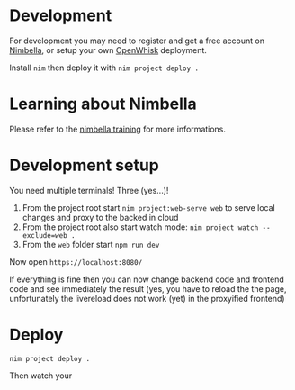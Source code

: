 # Development

For development you may need to register and get a free account on [Nimbella](www.nimbella.com), or  setup your own [OpenWhisk](openwhisk.apache.org) deployment.

Install `nim` then deploy it with `nim project deploy .`

# Learning about Nimbella

Please refer to the [nimbella training](https://github.com/nimbella/nimbella-training) for more informations. 

# Development setup

You need multiple terminals! Three (yes...)!

1. From the project root start `nim project:web-serve web` to serve local changes and proxy to the backed in cloud 
1. From the project root also start watch mode: `nim project watch --exclude=web .`
1. From the `web` folder start `npm run dev`

Now open `https://localhost:8080/`

If everything is fine then you can now change backend code and frontend code and see immediately the result (yes, you have to reload the the page, unfortunately the livereload does not work (yet) in the proxyified frontend)

# Deploy

`nim project deploy .`

Then watch your 